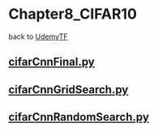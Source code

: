 # Chapter8_CIFAR10
back to [UdemyTF](../UdemyTF.md) 

## [__cifarCnnFinal.py__](./cifarCnnFinal.py) 

## [__cifarCnnGridSearch.py__](./cifarCnnGridSearch.py) 

## [__cifarCnnRandomSearch.py__](./cifarCnnRandomSearch.py) 
